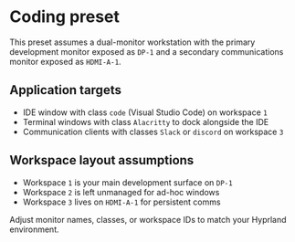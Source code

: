 # Coding preset

This preset assumes a dual-monitor workstation with the primary development monitor exposed as `DP-1` and a secondary communications monitor exposed as `HDMI-A-1`.

## Application targets
- IDE window with class `code` (Visual Studio Code) on workspace `1`
- Terminal windows with class `Alacritty` to dock alongside the IDE
- Communication clients with classes `Slack` or `discord` on workspace `3`

## Workspace layout assumptions
- Workspace `1` is your main development surface on `DP-1`
- Workspace `2` is left unmanaged for ad-hoc windows
- Workspace `3` lives on `HDMI-A-1` for persistent comms

Adjust monitor names, classes, or workspace IDs to match your Hyprland environment.
